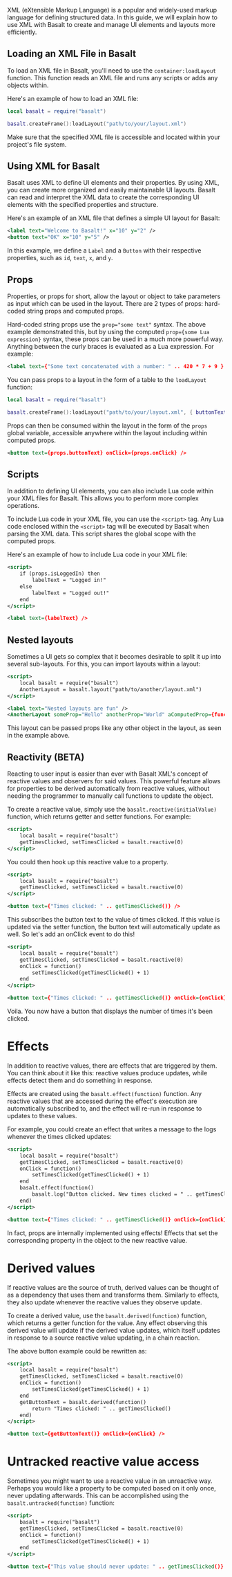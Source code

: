 XML (eXtensible Markup Language) is a popular and widely-used markup language for defining structured data. In this guide, we will explain how to use XML with Basalt to create and manage UI elements and layouts more efficiently.

## Loading an XML File in Basalt

To load an XML file in Basalt, you'll need to use the `container:loadLayout` function. This function reads an XML file and runs any scripts or adds any objects within.

Here's an example of how to load an XML file:

```lua
local basalt = require("basalt")

basalt.createFrame():loadLayout("path/to/your/layout.xml")
```

Make sure that the specified XML file is accessible and located within your project's file system.

## Using XML for Basalt

Basalt uses XML to define UI elements and their properties. By using XML, you can create more organized and easily maintainable UI layouts. Basalt can read and interpret the XML data to create the corresponding UI elements with the specified properties and structure.

Here's an example of an XML file that defines a simple UI layout for Basalt:

```xml
<label text="Welcome to Basalt!" x="10" y="2" />
<button text="OK" x="10" y="5" />
```

In this example, we define a `Label` and a `Button` with their respective properties, such as `id`, `text`, `x`, and `y`.

## Props

Properties, or props for short, allow the layout or object to take parameters as input which can be used in the layout. There are 2 types of props: hard-coded string props and computed props.

Hard-coded string props use the `prop="some text"` syntax. The above example demonstrated this, but by using the computed `prop={some Lua expression}` syntax, these props can be used in a much more powerful way. Anything between the curly braces is evaluated as a Lua expression. For example:

```xml
<label text={"Some text concatenated with a number: " .. 420 * 7 + 9 } />
```

You can pass props to a layout in the form of a table to the `loadLayout` function:

```lua
local basalt = require("basalt")

basalt.createFrame():loadLayout("path/to/your/layout.xml", { buttonText = "Click me!", onClick = function() basalt.log("Testing") end })
```

Props can then be consumed within the layout in the form of the `props` global variable, accessible anywhere within the layout including within computed props.

```xml
<button text={props.buttonText} onClick={props.onClick} />
```

## Scripts

In addition to defining UI elements, you can also include Lua code within your XML files for Basalt. This allows you to perform more complex operations.

To include Lua code in your XML file, you can use the `<script>` tag. Any Lua code enclosed within the `<script>` tag will be executed by Basalt when parsing the XML data. This script shares the global scope with the computed props.

Here's an example of how to include Lua code in your XML file:

```xml
<script>
    if (props.isLoggedIn) then
        labelText = "Logged in!"
    else
        labelText = "Logged out!"
    end
</script>

<label text={labelText} />
```

## Nested layouts

Sometimes a UI gets so complex that it becomes desirable to split it up into several sub-layouts. For this, you can import layouts within a layout:

```xml
<script>
    local basalt = require("basalt")
    AnotherLayout = basalt.layout("path/to/another/layout.xml")
</script>

<label text="Nested layouts are fun" />
<AnotherLayout someProp="Hello" anotherProp="World" aComputedProp={function() return "Basalt rules" end} />
```

This layout can be passed props like any other object in the layout, as seen in the example above.

## Reactivity (BETA)

Reacting to user input is easier than ever with Basalt XML's concept of reactive values and observers for said values. This powerful feature allows for properties to be derived automatically from reactive values, without needing the programmer to manually call functions to update the object.

To create a reactive value, simply use the `basalt.reactive(initialValue)` function, which returns getter and setter functions. For example:

```xml
<script>
    local basalt = require("basalt")
    getTimesClicked, setTimesClicked = basalt.reactive(0)
</script>
```

You could then hook up this reactive value to a property.

```xml
<script>
    local basalt = require("basalt")
    getTimesClicked, setTimesClicked = basalt.reactive(0)
</script>

<button text={"Times clicked: " .. getTimesClicked()} />
```

This subscribes the button text to the value of times clicked. If this value is updated via the setter function, the button text will automatically update as well. So let's add an onClick event to do this!

```xml
<script>
    local basalt = require("basalt")
    getTimesClicked, setTimesClicked = basalt.reactive(0)
    onClick = function()
        setTimesClicked(getTimesClicked() + 1)
    end
</script>

<button text={"Times clicked: " .. getTimesClicked()} onClick={onClick} />
```

Voila. You now have a button that displays the number of times it's been clicked.

# Effects

In addition to reactive values, there are effects that are triggered by them. You can think about it like this: reactive values produce updates, while effects detect them and do something in response.

Effects are created using the `basalt.effect(function)` function. Any reactive values that are accessed during the effect's execution are automatically subscribed to, and the effect will re-run in response to updates to these values.

For example, you could create an effect that writes a message to the logs whenever the times clicked updates:

```xml
<script>
    local basalt = require("basalt")
    getTimesClicked, setTimesClicked = basalt.reactive(0)
    onClick = function()
        setTimesClicked(getTimesClicked() + 1)
    end
    basalt.effect(function()
        basalt.log("Button clicked. New times clicked = " .. getTimesClicked())
    end)
</script>

<button text={"Times clicked: " .. getTimesClicked()} onClick={onClick} />
```

In fact, props are internally implemented using effects! Effects that set the corresponding property in the object to the new reactive value.

# Derived values

If reactive values are the source of truth, derived values can be thought of as a dependency that uses them and transforms them. Similarly to effects, they also update whenever the reactive values they observe update.

To create a derived value, use the `basalt.derived(function)` function, which returns a getter function for the value. Any effect observing this derived value will update if the derived value updates, which itself updates in response to a source reactive value updating, in a chain reaction.

The above button example could be rewritten as:

```xml
<script>
    local basalt = require("basalt")
    getTimesClicked, setTimesClicked = basalt.reactive(0)
    onClick = function()
        setTimesClicked(getTimesClicked() + 1)
    end
    getButtonText = basalt.derived(function()
        return "Times clicked: " .. getTimesClicked()
    end)
</script>

<button text={getButtonText()} onClick={onClick} />
```

# Untracked reactive value access

Sometimes you might want to use a reactive value in an unreactive way. Perhaps you would like a property to be computed based on it only once, never updating afterwards. This can be accomplished using the `basalt.untracked(function)` function:

```xml
<script>
    basalt = require("basalt")
    getTimesClicked, setTimesClicked = basalt.reactive(0)
    onClick = function()
        setTimesClicked(getTimesClicked() + 1)
    end
</script>

<button text={"This value should never update: " .. getTimesClicked()} onClick={onClick}/>
```
